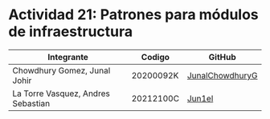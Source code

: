 # **Actividad 21: Patrones para módulos de infraestructura**

| Integrante                         | Codigo    | GitHub                                                                  |
| ---------------------------------- | --------- | ----------------------------------------------------------------------- |
| Chowdhury Gomez, Junal Johir       | 20200092K | [JunalChowdhuryG](https://github.com/JunalChowdhuryG/Actividades-CC3S2) |
| La Torre Vasquez, Andres Sebastian | 20212100C | [Jun1el](https://github.com/Jun1el/Desarrollo-de-Software-25-1)         |              |
